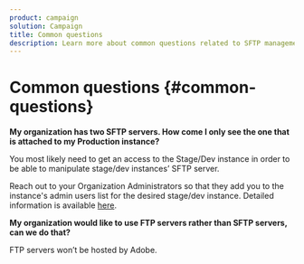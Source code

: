 ```yaml
---
product: campaign
solution: Campaign 
title: Common questions
description: Learn more about common questions related to SFTP management
---
```


# Common questions {#common-questions}

**My organization has two SFTP servers. How come I only see the one that is attached to my Production instance?**

You most likely need to get an access to the Stage/Dev instance in order to be able to manipulate stage/dev instances’ SFTP server.

Reach out to your Organization Administrators so that they add you to the instance's admin users list for the desired stage/dev instance. Detailed information is available [here](../../discover/using/managing-permissions.md).

**My organization would like to use FTP servers rather than SFTP servers, can we do that?**

FTP servers won’t be hosted by Adobe.
